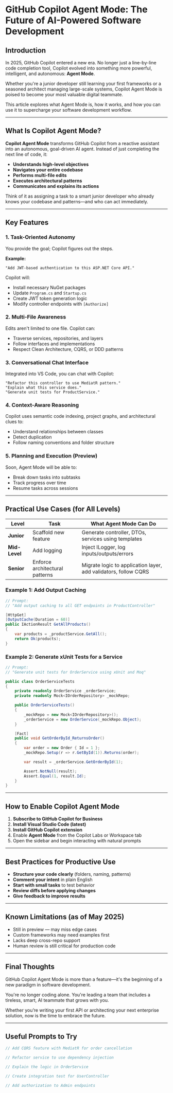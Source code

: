 
# GitHub Copilot Agent Mode: The Future of AI-Powered Software Development

## Introduction

In 2025, GitHub Copilot entered a new era. No longer just a line-by-line code completion tool, Copilot evolved into something more powerful, intelligent, and autonomous: **Agent Mode**.

Whether you're a junior developer still learning your first frameworks or a seasoned architect managing large-scale systems, Copilot Agent Mode is poised to become your most valuable digital teammate.

This article explores what Agent Mode is, how it works, and how you can use it to supercharge your software development workflow.

---

## What Is Copilot Agent Mode?

**Copilot Agent Mode** transforms GitHub Copilot from a reactive assistant into an autonomous, goal-driven AI agent. Instead of just completing the next line of code, it:

- **Understands high-level objectives**
- **Navigates your entire codebase**
- **Performs multi-file edits**
- **Executes architectural patterns**
- **Communicates and explains its actions**

Think of it as assigning a task to a smart junior developer who already knows your codebase and patterns—and who can act immediately.

---

## Key Features

### 1. **Task-Oriented Autonomy**
You provide the goal; Copilot figures out the steps.

**Example:**
```text
"Add JWT-based authentication to this ASP.NET Core API."
```
Copilot will:
- Install necessary NuGet packages
- Update `Program.cs` and `Startup.cs`
- Create JWT token generation logic
- Modify controller endpoints with `[Authorize]`

### 2. **Multi-File Awareness**
Edits aren't limited to one file. Copilot can:
- Traverse services, repositories, and layers
- Follow interfaces and implementations
- Respect Clean Architecture, CQRS, or DDD patterns

### 3. **Conversational Chat Interface**
Integrated into VS Code, you can chat with Copilot:

```text
"Refactor this controller to use MediatR pattern."
"Explain what this service does."
"Generate unit tests for ProductService."
```

### 4. **Context-Aware Reasoning**
Copilot uses semantic code indexing, project graphs, and architectural clues to:
- Understand relationships between classes
- Detect duplication
- Follow naming conventions and folder structure

### 5. **Planning and Execution (Preview)**
Soon, Agent Mode will be able to:
- Break down tasks into subtasks
- Track progress over time
- Resume tasks across sessions

---

## Practical Use Cases (for All Levels)

| Level | Task | What Agent Mode Can Do |
|-------|------|-------------------------|
| **Junior** | Scaffold new feature | Generate controller, DTOs, services using templates |
| **Mid-Level** | Add logging | Inject ILogger, log inputs/outputs/errors |
| **Senior** | Enforce architectural patterns | Migrate logic to application layer, add validators, follow CQRS |

### Example 1: Add Output Caching
```csharp
// Prompt:
// "Add output caching to all GET endpoints in ProductController"

[HttpGet]
[OutputCache(Duration = 60)]
public IActionResult GetAllProducts()
{
    var products = _productService.GetAll();
    return Ok(products);
}
```

### Example 2: Generate xUnit Tests for a Service
```csharp
// Prompt:
// "Generate unit tests for OrderService using xUnit and Moq"

public class OrderServiceTests
{
    private readonly OrderService _orderService;
    private readonly Mock<IOrderRepository> _mockRepo;

    public OrderServiceTests()
    {
        _mockRepo = new Mock<IOrderRepository>();
        _orderService = new OrderService(_mockRepo.Object);
    }

    [Fact]
    public void GetOrderById_ReturnsOrder()
    {
        var order = new Order { Id = 1 };
        _mockRepo.Setup(r => r.GetById(1)).Returns(order);

        var result = _orderService.GetOrderById(1);

        Assert.NotNull(result);
        Assert.Equal(1, result.Id);
    }
}
```

---

## How to Enable Copilot Agent Mode

1. **Subscribe to GitHub Copilot for Business**
2. **Install Visual Studio Code (latest)**
3. **Install GitHub Copilot extension**
4. Enable **Agent Mode** from the Copilot Labs or Workspace tab
5. Open the sidebar and begin interacting with natural prompts

---

## Best Practices for Productive Use

- **Structure your code clearly** (folders, naming, patterns)
- **Comment your intent** in plain English
- **Start with small tasks** to test behavior
- **Review diffs before applying changes**
- **Give feedback to improve results**

---

## Known Limitations (as of May 2025)

- Still in preview — may miss edge cases
- Custom frameworks may need examples first
- Lacks deep cross-repo support
- Human review is still critical for production code

---

## Final Thoughts

GitHub Copilot Agent Mode is more than a feature—it's the beginning of a new paradigm in software development. 

You're no longer coding alone. You're leading a team that includes a tireless, smart, AI teammate that grows with you.

Whether you’re writing your first API or architecting your next enterprise solution, now is the time to embrace the future.

---

## Useful Prompts to Try

```csharp
// Add CQRS feature with MediatR for order cancellation

// Refactor service to use dependency injection

// Explain the logic in OrderService

// Create integration test for UserController

// Add authorization to Admin endpoints
```

